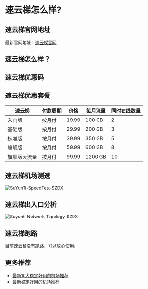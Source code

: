 # 速云梯怎么样?

## 速云梯官网地址
最新官网地址：[速云梯官网](https://dljc.affxc.com/suyunti/)

## 速云梯怎么样？


## 速云梯优惠码


## 速云梯优惠套餐

| 速云梯    | 付款周期 | 价格    | 每月流量    | 同时在线数量 |
|--------|------|-------|---------|--------|
| 入门版    | 按月付  | 19.99 | 100 GB  | 2      |
| 基础版    | 按月付  | 29.99 | 200 GB  | 3      |
| 标准版    | 按月付  | 39.99 | 350 GB  | 5      |
| 旗舰版    | 按月付  | 59.99 | 600 GB  | 8      |
| 旗舰版大流量 | 按月付  | 99.99 | 1200 GB | 10     |

## 速云梯机场测速

![SuYunTi-SpeedTest-SZDX](https://github.com/dailijichang/suyunti/assets/138340607/3bf182b3-5951-48d6-be89-73e5f354aab0)

## 速云梯出入口分析

![Suyunti-Network-Topology-SZDX](https://github.com/dailijichang/suyunti/assets/138340607/326e7bf7-0ff7-4997-9814-d791331baa37)

## 速云梯跑路
目前速云梯没有跑路，可以放心使用。

## 更多推荐
 - [最新10大稳定好用的机场推荐](https://github.com/dailijichang/jichangtuijian)
 - [最新稳定好用的机场推荐](https://www.dailijichang.com/?utm_source=github&utm_medium=dailijichang-details)
